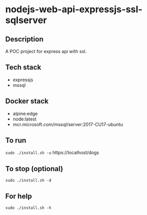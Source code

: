 # nodejs-web-api-expressjs-ssl-sqlserver

## Description
A POC project for express api with ssl.

## Tech stack
- expressjs
- mssql

## Docker stack
- alpine:edge
- node:latest
- mcr.microsoft.com/mssql/server:2017-CU17-ubuntu

## To run
`sudo ./install.sh -u`
https://localhost/dogs

## To stop (optional)
`sudo ./install.sh -d`

## For help
`sudo ./install.sh -h`
